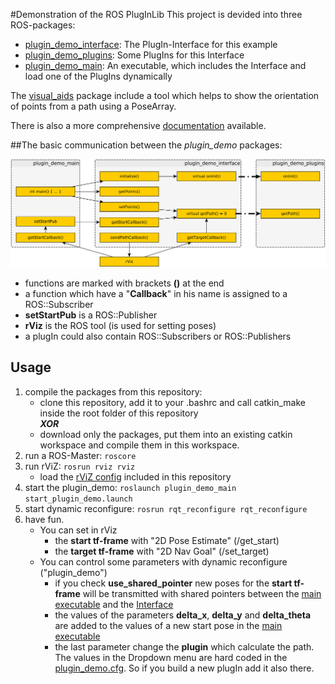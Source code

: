 #Demonstration of the ROS PlugInLib
This project is devided into three ROS-packages:

* [plugin_demo_interface](https://github.com/ein57ein/ros_plugin_demo/tree/master/src/plugin_demo_interface "PlugIn-Interface"): The PlugIn-Interface for this example
* [plugin_demo_plugins](https://github.com/ein57ein/ros_plugin_demo/tree/master/src/plugin_demo_plugins "Example PlugIns"): Some PlugIns for this Interface
* [plugin_demo_main](https://github.com/ein57ein/ros_plugin_demo/tree/master/src/plugin_demo_main "PlugIn-User"): An executable, which includes the Interface and load one of the PlugIns dynamically

The [visual_aids](https://github.com/ein57ein/ros_plugin_demo/tree/master/src/visual_aids "visual_aids") package include a tool which helps to show the orientation of points from a path using a PoseArray.

There is also a more comprehensive [documentation](http://ein57ein.github.io/ros_plugin_demo/ "doxyGenDoc") available.

##The basic communication between the _plugin_demo_ packages:

![Sometimes you can see an image of the basic communication structure](https://github.com/ein57ein/ros_plugin_demo/blob/master/communication.png "basic communication structure")

* functions are marked with brackets __()__ at the end
* a function which have a "__Callback__" in his name is assigned to a ROS::Subscriber
* __setStartPub__ is a ROS::Publisher
* __rViz__ is the ROS tool (is used for setting poses)
* a plugIn could also contain ROS::Subscribers or ROS::Publishers
 
## Usage

1. compile the packages from this repository:
    * clone this repository, add it to your .bashrc and call catkin_make inside the root folder of this repository  
    ___XOR___  
    * download only the packages, put them into an existing catkin workspace and compile them in this workspace.
2. run a ROS-Master: `roscore`
3. run rViZ: `rosrun rviz rviz`
    * load the [rViZ config](https://github.com/ein57ein/ros_plugin_demo/blob/master/ros_plugin_demo.rviz "config") included in this repository
4. start the plugin_demo: `roslaunch plugin_demo_main start_plugin_demo.launch`
5. start dynamic reconfigure: `rosrun rqt_reconfigure rqt_reconfigure`
6. have fun.
    * You can set in rViz
        * the __start tf-frame__ with "2D Pose Estimate" (/get_start)
        * the __target tf-frame__ with "2D Nav Goal" (/set_target)
    * You can control some parameters with dynamic reconfigure ("plugin_demo")
        * if you check __use_shared_pointer__ new poses for the __start tf-frame__ will be transmitted with shared pointers between the [main executable](https://github.com/ein57ein/ros_plugin_demo/blob/master/src/plugin_demo_main/src/main.cpp#L18#L25 "Line 18 to 25") and the [Interface](https://github.com/ein57ein/ros_plugin_demo/blob/master/src/plugin_demo_interface/src/path_planner.cpp#L86 "Line 86")
        * the values of the parameters __delta_x__, __delta_y__ and __delta_theta__ are added to the values of a new start pose in the [main executable](https://github.com/ein57ein/ros_plugin_demo/blob/master/src/plugin_demo_main/src/main.cpp#L14#L36 "Line 14 to 36")
        * the last parameter change the __plugin__ which calculate the path. The values in the Dropdown menu are hard coded in the [plugin_demo.cfg](https://github.com/ein57ein/ros_plugin_demo/blob/master/src/plugin_demo_main/cfg/plugin_demo.cfg "plugin_demo.cfg"). So if you build a new plugIn add it also there.

